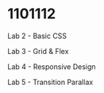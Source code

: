 # 1101112
Lab 2 - Basic CSS

Lab 3 - Grid & Flex

Lab 4 - Responsive Design

Lab 5 - Transition Parallax